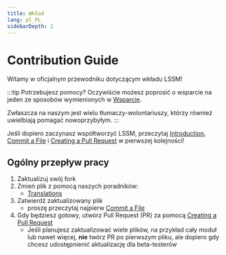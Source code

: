 ```yaml
---
title: Wkład
lang: pl_PL
sidebarDepth: 2
---
```


# Contribution Guide

Witamy w oficjalnym przewodniku dotyczącym wkładu LSSM!

:::tip Potrzebujesz pomocy?
Oczywiście możesz poprosić o wsparcie na jeden ze sposobów wymienionych w [Wsparcie](./support.md).

Zwłaszcza na naszym <discord/> jest wielu tłumaczy-wolontariuszy, którzy również uwielbiają pomagać nowoprzybyłym.
:::

Jeśli dopiero zaczynasz współtworzyć LSSM, przeczytaj [Introduction][introduction], [Commit a File][commit] i [Creating a Pull Request][pr] w pierwszej kolejności!

## Ogólny przepływ pracy

1. Zaktualizuj swój fork
2. Zmień plik z pomocą naszych poradników:
   * [Translations](./contributing/translations.md)
3. Zatwierdź zaktualizowany plik
   * proszę przeczytaj najpierw [Commit a File][commit]
4. Gdy będziesz gotowy, utwórz Pull Request (PR) za pomocą [Creating a Pull Request][pr]
   * Jeśli planujesz zaktualizować wiele plików, na przykład cały moduł lub nawet więcej, **nie** twórz PR po pierwszym pliku, ale dopiero gdy chcesz udostępnienić aktualizację dla beta-testerów

[introduction]: ./contributing/introduction.md
[commit]: ./contributing/committing.md
[pr]: ./contributing/prs.md

<!-- ==START_FOOTER== Do NOT edit anything below this line! Any edits will be removed as content is auto generated! -->
[lssm.status]: https://status.lss-manager.de/
[lssm.discord]: https://discord.gg/RcTNjpB
[lssm.userscript]: https://v4.lss-manager.de/lssm-v4.user.js
[lssm.donations]: https://donate.lss-manager.de/
[docs]: https://docs.lss-manager.de/
[docs.apps]: /pl_PL/apps/
[docs.appstore]: /pl_PL/appstore/
[docs.bugs]: /pl_PL/bugs/
[docs.error_report]: /pl_PL/error_report/
[docs.faq]: /pl_PL/faq/
[docs.metadata]: /pl_PL/metadata/
[docs.other]: /pl_PL/other/
[docs.settings]: /pl_PL/settings/
[docs.suggestions]: /pl_PL/suggestions/
[docs.support]: /pl_PL/support/
[games.self]: https://operatorratunkowy.pl
[tampermonkey]: https://tampermonkey.net/
[github]: https://github.com/LSS-Manager/LSSM-V.4
[github.issues]: https://github.com/LSS-Manager/LSSM-V.4/issues
[github.issues.open]: https://github.com/LSS-Manager/LSSM-V.4/issues?q=is%3Aissue+is%3Aopen+label%3Abug